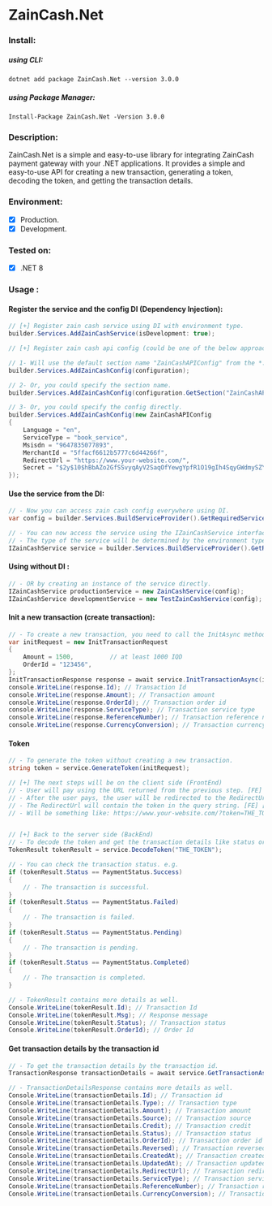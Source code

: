 # ZainCash.Net

### Install:
##### using CLI:
`dotnet add package ZainCash.Net --version 3.0.0`

##### using Package Manager:
`Install-Package ZainCash.Net -Version 3.0.0`

### Description:
ZainCash.Net is a simple and easy-to-use library for integrating ZainCash payment gateway with your .NET applications. It provides a simple and easy-to-use API for creating a new transaction, generating a token, decoding the token, and getting the transaction details.

### Environment:
- [x] Production.
- [x] Development.

### Tested on:
- [x] .NET 8

### Usage :

#### Register the service and the config DI (Dependency Injection):
```csharp
// [+] Register zain cash service using DI with environment type.
builder.Services.AddZainCashService(isDevelopment: true);

// [+] Register zain cash api config (could be one of the below approach).

// 1- Will use the default section name "ZainCashAPIConfig" from the *.json file.
builder.Services.AddZainCashConfig(configuration);

// 2- Or, you could specify the section name.
builder.Services.AddZainCashConfig(configuration.GetSection("ZainCashAPIConfig"));

// 3- Or, you could specify the config directly.
builder.Services.AddZainCashConfig(new ZainCashAPIConfig
{
    Language = "en",
    ServiceType = "book_service",
    Msisdn = "9647835077893",
    MerchantId = "5ffacf6612b5777c6d44266f",
    RedirectUrl = "https://www.your-website.com/",
    Secret = "$2y$10$hBbAZo2GfSSvyqAyV2SaqOfYewgYpfR1O19gIh4SqyGWdmySZYPuS",
});
```

#### Use the service from the DI:
```csharp
// - Now you can access zain cash config everywhere using DI.
var config = builder.Services.BuildServiceProvider().GetRequiredService<ZainCashAPIConfig>();

// - You can now access the service using the IZainCashService interface
// - The type of the service will be determined by the environment type on the service registration.
IZainCashService service = builder.Services.BuildServiceProvider().GetRequiredService<IZainCashService>();
```

#### Using without DI :
```csharp
// - OR by creating an instance of the service directly.
IZainCashService productionService = new ZainCashService(config);
IZainCashService developmentService = new TestZainCashService(config);
```

#### Init a new transaction (create transaction):
```csharp
// - To create a new transaction, you need to call the InitAsync method. [BE]
var initRequest = new InitTransactionRequest
{
    Amount = 1500,          // at least 1000 IQD
    OrderId = "123456",
};
InitTransactionResponse response = await service.InitTransactionAsync(initRequest, CancellationToken.None);
console.WriteLine(response.Id); // Transaction Id
console.WriteLine(response.Amount); // Transaction amount
console.WriteLine(response.OrderId); // Transaction order id
console.WriteLine(response.ServiceType); // Transaction service type
console.WriteLine(response.ReferenceNumber); // Transaction reference number
console.WriteLine(response.CurrencyConversion); // Transaction currency conversion
```

#### Token
```csharp
// - To generate the token without creating a new transaction.
string token = service.GenerateToken(initRequest);

// [+] The next steps will be on the client side (FrontEnd)
// - User will pay using the URL returned from the previous step. [FE]
// - After the user pays, the user will be redirected to the RedirectUrl. [FE]
// - The RedirectUrl will contain the token in the query string. [FE] [BE]
// - Will be something like: https://www.your-website.com/?token=THE_TOKEN


// [+] Back to the server side (BackEnd)
// - To decode the token and get the transaction details like status or id.
TokenResult tokenResult = service.DecodeToken("THE_TOKEN");

// - You can check the transaction status. e.g.
if (tokenResult.Status == PaymentStatus.Success)
{
    // - The transaction is successful.
}
if (tokenResult.Status == PaymentStatus.Failed)
{
    // - The transaction is failed.
}
if (tokenResult.Status == PaymentStatus.Pending)
{
    // - The transaction is pending.
}
if (tokenResult.Status == PaymentStatus.Completed)
{
    // - The transaction is completed.
}

// - TokenResult contains more details as well.
Console.WriteLine(tokenResult.Id); // Transaction Id
Console.WriteLine(tokenResult.Msg); // Response message
Console.WriteLine(tokenResult.Status); // Transaction status
Console.WriteLine(tokenResult.OrderId); // Order Id
```

#### Get transaction details by the transaction id
```csharp
// - To get the transaction details by the transaction id.
TransactionResponse transactionDetails = await service.GetTransactionAsync(tokenResult.Id, CancellationToken.None);

// - TransactionDetailsResponse contains more details as well.
Console.WriteLine(transactionDetails.Id); // Transaction id
Console.WriteLine(transactionDetails.Type); // Transaction type
Console.WriteLine(transactionDetails.Amount); // Transaction amount
Console.WriteLine(transactionDetails.Source); // Transaction source
Console.WriteLine(transactionDetails.Credit); // Transaction credit
Console.WriteLine(transactionDetails.Status); // Transaction status
Console.WriteLine(transactionDetails.OrderId); // Transaction order id
Console.WriteLine(transactionDetails.Reversed); // Transaction reversed
Console.WriteLine(transactionDetails.CreatedAt); // Transaction created at
Console.WriteLine(transactionDetails.UpdatedAt); // Transaction updated at
Console.WriteLine(transactionDetails.RedirectUrl); // Transaction redirect url
Console.WriteLine(transactionDetails.ServiceType); // Transaction service type
Console.WriteLine(transactionDetails.ReferenceNumber); // Transaction reference number
Console.WriteLine(transactionDetails.CurrencyConversion); // Transaction currency conversion``
```